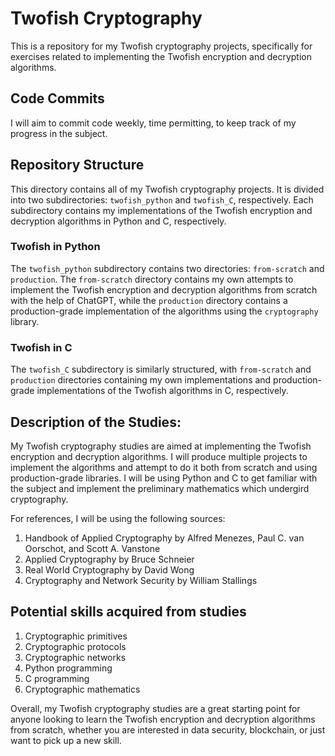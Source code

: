 # Twofish Cryptography

This is a repository for my Twofish cryptography projects, specifically for exercises related to implementing the Twofish encryption and decryption algorithms.

## Code Commits

I will aim to commit code weekly, time permitting, to keep track of my progress in the subject.

## Repository Structure

This directory contains all of my Twofish cryptography projects. It is divided into two subdirectories: `twofish_python` and `twofish_C`, respectively. Each subdirectory contains my implementations of the Twofish encryption and decryption algorithms in Python and C, respectively. 

### Twofish in Python

The `twofish_python` subdirectory contains two directories: `from-scratch` and `production`. The `from-scratch` directory contains my own attempts to implement the Twofish encryption and decryption algorithms from scratch with the help of ChatGPT, while the `production` directory contains a production-grade implementation of the algorithms using the `cryptography` library. 

### Twofish in C

The `twofish_C` subdirectory is similarly structured, with `from-scratch` and `production` directories containing my own implementations and production-grade implementations of the Twofish algorithms in C, respectively.

## Description of the Studies:

My Twofish cryptography studies are aimed at implementing the Twofish encryption and decryption algorithms. I will produce multiple projects to implement the algorithms and attempt to do it both from scratch and using production-grade libraries. I will be using Python and C to get familiar with the subject and implement the preliminary mathematics which undergird cryptography.

For references, I will be using the following sources:

1. Handbook of Applied Cryptography by Alfred Menezes, Paul C. van Oorschot, and Scott A. Vanstone
2. Applied Cryptography by Bruce Schneier
3. Real World Cryptography by David Wong
4. Cryptography and Network Security by William Stallings

## Potential skills acquired from studies

1. Cryptographic primitives
2. Cryptographic protocols
3. Cryptographic networks
4. Python programming
5. C programming
6. Cryptographic mathematics

Overall, my Twofish cryptography studies are a great starting point for anyone looking to learn the Twofish encryption and decryption algorithms from scratch, whether you are interested in data security, blockchain, or just want to pick up a new skill.
